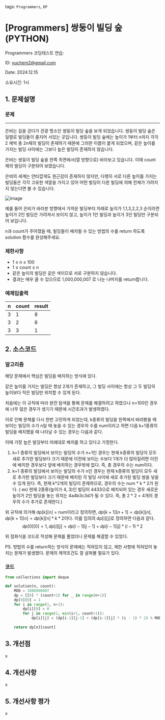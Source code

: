 tags: `Programmers`, `DP`
# [Programmers] 쌍둥이 빌딩 숲 (PYTHON)
Programmers 코딩테스트 연습: 

ID: yuchem2@gmail.com

Date: 2024.12.15

소요시간: 1시

## 1. 문제설명

### 문제
---
은비는 길을 걷다가 관광 명소인 쌍둥이 빌딩 숲을 보게 되었습니다. 쌍둥이 빌딩 숲은 일렬로 빌딩들이 줄지어 서있는 곳입니다.
쌍둥이 빌딩 숲에는 높이가 1부터 n까지 각각 2 채씩 총 2n채의 빌딩이 존재하기 때문에 그러한 이름이 붙게 되었으며, 같은 높이를 가지는 빌딩 사이에는 그보다 높은 빌딩이 존재하지 않습니다.

은비는 쌍둥이 빌딩 숲을 한쪽 측면에서(열 방향으로) 바라보고 있습니다. 이때 count 채의 빌딩이 구분되어 보였습니다.

은비의 세계는 안타깝게도 원근감이 존재하지 않지만, 다행히 서로 다른 높이를 가지는 빌딩들은 각각 고유한 색깔을 가지고 있어 어떤 빌딩이 다른 빌딩에 의해 전체가 가려지지 않는다면 볼 수 있습니다.

![image](https://github.com/user-attachments/assets/b0da322f-90f4-49c7-8dd5-6b08746f7833)

예를 들어 은비가 바라본 방향에서 가까운 빌딩부터 차례로 높이가 1,1,3,2,2,3 순이라면 높이가 2인 빌딩은 가려져서 보이지 않고, 높이가 1인 빌딩과 높이가 3인 빌딩만 구분되어 보입니다.

n과 count가 주어졌을 때, 빌딩들이 배치될 수 있는 방법의 수를 return 하도록 solution 함수를 완성해주세요.

### 제한사항
+ 1 ≤ n ≤ 100
+ 1 ≤ count ≤ n
+ 같은 높이의 빌딩은 같은 색이므로 서로 구분하지 않습니다.
+ 결과는 매우 클 수 있으므로 1,000,000,007 로 나눈 나머지를 return합니다.

### 예제입출력

| n        | count   | result  |
|----------|---------|---------|
| 3        | 1       | 8       |
| 3        | 2       | 6       |
| 3        | 3       | 1       |

## 2. 소스코드

### 알고리즘
해당 문제에서 핵심은 빌딩을 배치하는 방식에 있다. 

같은 높이를 가지는 빌딩은 항상 2개가 존재하고, 그 빌딩 사이에는 항상 그 두 빌딩의 높이보다 작은 빌딩만 위치할 수 있게 된다. 

처음에는 이 규칙에 따라 완전 탐색을 통해 문제를 해결하려고 하였으나 n=100인 경우에 너무 많은 경우가 생기기 때문에 시간초과가 발생하였다. 

이로 인해 문제를 다시 한번 고민하게 되었는데, k종류의 빌딩을 한쪽에서 바라봤을 때 보이는 빌딩의 수가 n일 때 놓을 수 있는 경우의 수를 num이라고 하면 다음 k+1종류의 빌딩을 배치했을 때 나타날 수 있는 경우는 다음과 같다.

이때 가장 높은 빌딩부터 차례대로 배치를 하고 있다고 가정한다.

1. k+1 종류의 빌딩에서 보이는 빌딩의 수가 n+1인 경우는 현재 k종류의 빌딩이 모두 새로 추가한 빌딩보다 크기 때문에 이전에 보이는 수보다 1개가 더 많아질려면 이전에 배치한 경우보다 앞에 배치하는 경우밖에 없다. 즉, 총 경우의 수는 num이다.
2. k+1 종류의 빌딩에서 보이는 빌딩의 수가 n인 경우는 현재 k종류의 빌딩이 모두 새로 추가한 빌딩보다 크기 때문에 배치된 각 빌딩 사이에 새로 추가된 빌딩 쌍을 넣을 수 있게 된다. 즉, 현재 k*2개의 빌딩이 존재하므로, 경우의 수는 num * k * 2가 된다.
 ( ex) 현재 2종류(높이가 4, 3)인 빌딩이 4433으로 배치되어 있는 경우 새로운 높이가 2인 빌딩을 놓는 위치는 4a4b3c3d가 될 수 있다. 즉, 총 2 * 2 = 4개의 경우의 수가 추가로 존재한다.)

위 규칙에 의거해 dp[k][n] = num이라고 정의하면, $dp[k+1][n+1] = dp[k][n]$, $dp[k+1][n] = dp[k][n] * k * 2$이다. 이를 임의의 dp[i][j]로 정의하면 다음과 같다.
$$dp[0][0] = 1, dp[i][j] = dp[i-1][j-1] + dp[i-1][j] * (i-1) * 2$$

위 점화식을 코드로 작성해 문제를 풀었더니 문제를 해결할 수 있었다.

PS. 방법의 수를 return하는 방식이 문제에는 적혀있지 않고, 제한 사항에 적혀있어 놓치는 문제가 발생했다. 문제의 제약조건도 잘 살펴볼 필요가 있다.
### 코드
```python
from collections import deque

def solution(n, count):
    MOD = 1000000007
    dp = [[0] * (count+1) for _ in range(n+1)]
    dp[0][0] = 1
    for i in range(1, n+1):
        dp[i][0] = 0
        for j in range(1, min(i+1, count+1)):
            dp[i][j] = (dp[i-1][j-1] + (dp[i-1][j] * (i - 1) * 2) % MOD) % MOD
            
    return dp[n][count]
```

## 3. 개선점
x
## 4. 개선사항
x
## 5. 개선사항 평가
x
